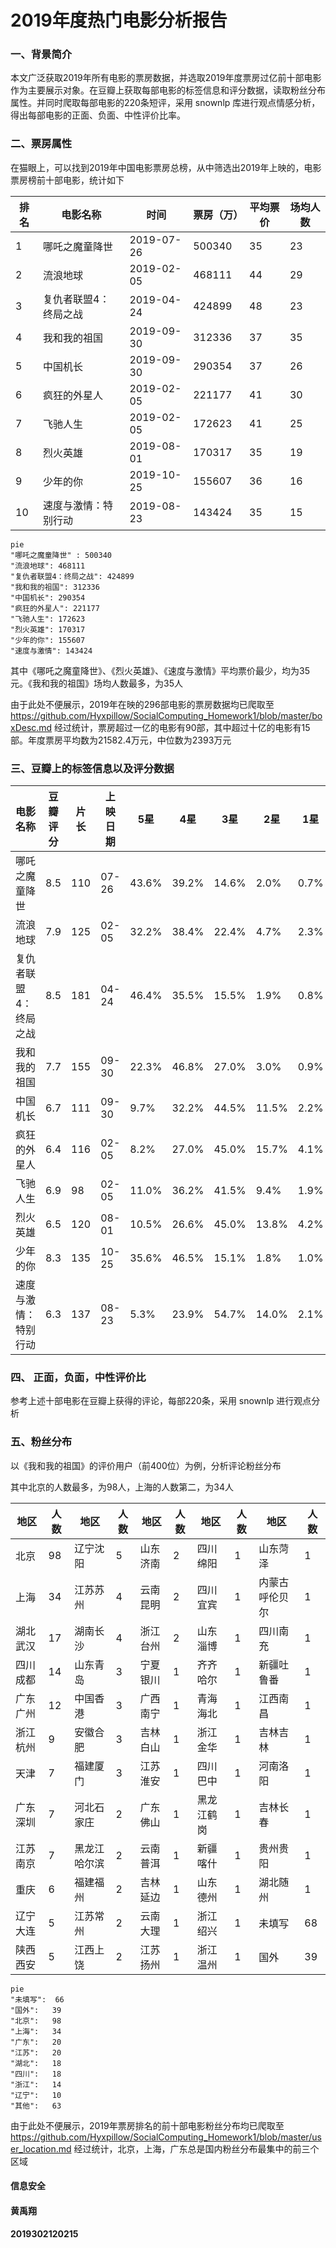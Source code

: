 # 2019年度热门电影分析报告

### 一、背景简介

本文广泛获取2019年所有电影的票房数据，并选取2019年度票房过亿前十部电影作为主要展示对象。在豆瓣上获取每部电影的标签信息和评分数据，读取粉丝分布属性。并同时爬取每部电影的220条短评，采用 snownlp 库进行观点情感分析，得出每部电影的正面、负面、中性评价比率。

### 二、票房属性

在猫眼上，可以找到2019年中国电影票房总榜，从中筛选出2019年上映的，电影票房榜前十部电影，统计如下

| 排名 | 电影名称              | 时间       | 票房（万） | 平均票价 | 场均人数 |
| ---- | --------------------- | ---------- | ---------- | -------- | -------- |
| 1    | 哪吒之魔童降世        | 2019-07-26 | 500340     | 35       | 23       |
| 2    | 流浪地球              | 2019-02-05 | 468111     | 44       | 29       |
| 3    | 复仇者联盟4：终局之战 | 2019-04-24 | 424899     | 48       | 23       |
| 4    | 我和我的祖国          | 2019-09-30 | 312336     | 37       | 35       |
| 5    | 中国机长              | 2019-09-30 | 290354     | 37       | 26       |
| 6    | 疯狂的外星人          | 2019-02-05 | 221177     | 41       | 30       |
| 7    | 飞驰人生              | 2019-02-05 | 172623     | 41       | 25       |
| 8    | 烈火英雄              | 2019-08-01 | 170317     | 35       | 19       |
| 9    | 少年的你              | 2019-10-25 | 155607     | 36       | 16       |
| 10   | 速度与激情：特别行动  | 2019-08-23 | 143424     | 35       | 15       |
```mermaid
pie
"哪吒之魔童降世" : 500340
"流浪地球": 468111
"复仇者联盟4：终局之战": 424899
"我和我的祖国": 312336
"中国机长": 290354
"疯狂的外星人": 221177
"飞驰人生": 172623
"烈火英雄": 170317
"少年的你": 155607
"速度与激情": 143424
```
其中《哪吒之魔童降世》、《烈火英雄》、《速度与激情》平均票价最少，均为35元。《我和我的祖国》场均人数最多，为35人

由于此处不便展示，2019年在映的296部电影的票房数据均已爬取至 https://github.com/Hyxpillow/SocialComputing_Homework1/blob/master/boxDesc.md
经过统计，票房超过一亿的电影有90部，其中超过十亿的电影有15部。年度票房平均数为21582.4万元，中位数为2393万元

### 三、豆瓣上的标签信息以及评分数据

| 电影名称              | 豆瓣评分 | 片长 | 上映日期 | 5星   | 4星   | 3星   | 2星   | 1星  |
| :-------------------- | -------- | ---- | -------- | ----- | ----- | ----- | ----- | ---- |
| 哪吒之魔童降世        | 8.5      | 110  | 07-26    | 43.6% | 39.2% | 14.6% | 2.0%  | 0.7% |
| 流浪地球              | 7.9      | 125  | 02-05    | 32.2% | 38.4% | 22.4% | 4.7%  | 2.3% |
| 复仇者联盟4：终局之战 | 8.5      | 181  | 04-24    | 46.4% | 35.5% | 15.5% | 1.9%  | 0.8% |
| 我和我的祖国          | 7.7      | 155  | 09-30    | 22.3% | 46.8% | 27.0% | 3.0%  | 0.9% |
| 中国机长              | 6.7      | 111  | 09-30    | 9.7%  | 32.2% | 44.5% | 11.5% | 2.2% |
| 疯狂的外星人          | 6.4      | 116  | 02-05    | 8.2%  | 27.0% | 45.0% | 15.7% | 4.1% |
| 飞驰人生              | 6.9      | 98   | 02-05    | 11.0% | 36.2% | 41.5% | 9.4%  | 1.9% |
| 烈火英雄              | 6.5      | 120  | 08-01    | 10.5% | 26.6% | 45.0% | 13.8% | 4.2% |
| 少年的你              | 8.3      | 135  | 10-25    | 35.6% | 46.5% | 15.1% | 1.8%  | 1.0% |
| 速度与激情：特别行动  | 6.3      | 137  | 08-23    | 5.3%  | 23.9% | 54.7% | 14.0% | 2.1% |

### 四、 正面，负面，中性评价比

参考上述十部电影在豆瓣上获得的评论，每部220条，采用 snownlp 进行观点分析

### 五、粉丝分布

以《我和我的祖国》的评价用户（前400位）为例，分析评论粉丝分布

其中北京的人数最多，为98人，上海的人数第二，为34人

| 地区     | 人数 | 地区         | 人数 | 地区     | 人数 | 地区       | 人数 | 地区           | 人数 |
| -------- | ---- | ------------ | ---- | -------- | ---- | ---------- | ---- | -------------- | ---- |
| 北京     | 98   | 辽宁沈阳     | 5    | 山东济南 | 2    | 四川绵阳   | 1    | 山东菏泽       | 1    |
| 上海     | 34   | 江苏苏州     | 4    | 云南昆明 | 2    | 四川宜宾   | 1    | 内蒙古呼伦贝尔 | 1    |
| 湖北武汉 | 17   | 湖南长沙     | 4    | 浙江台州 | 2    | 山东淄博   | 1    | 四川南充       | 1    |
| 四川成都 | 14   | 山东青岛     | 3    | 宁夏银川 | 1    | 齐齐哈尔   | 1    | 新疆吐鲁番     | 1    |
| 广东广州 | 12   | 中国香港     | 3    | 广西南宁 | 1    | 青海海北   | 1    | 江西南昌       | 1    |
| 浙江杭州 | 9    | 安徽合肥     | 3    | 吉林白山 | 1    | 浙江金华   | 1    | 吉林吉林       | 1    |
| 天津     | 7    | 福建厦门     | 3    | 江苏淮安 | 1    | 四川巴中   | 1    | 河南洛阳       | 1    |
| 广东深圳 | 7    | 河北石家庄   | 2    | 广东佛山 | 1    | 黑龙江鹤岗 | 1    | 吉林长春       | 1    |
| 江苏南京 | 7    | 黑龙江哈尔滨 | 2    | 云南普洱 | 1    | 新疆喀什   | 1    | 贵州贵阳       | 1    |
| 重庆     | 6    | 福建福州     | 2    | 吉林延边 | 1    | 山东德州   | 1    | 湖北随州       | 1    |
| 辽宁大连 | 5    | 江苏常州     | 2    | 云南大理 | 1    | 浙江绍兴   | 1    | 未填写         | 68   |
| 陕西西安 | 5    | 江西上饶     | 2    | 江苏扬州 | 1    | 浙江温州   | 1    | 国外           | 39   |

```mermaid
pie
"未填写":	66
"国外":	39
"北京":	98
"上海":	34
"广东":	20
"江苏":	20
"湖北":	18
"四川":	18
"浙江":	14
"辽宁":	10
"其他":   63
```

由于此处不便展示，2019年票房排名的前十部电影粉丝分布均已爬取至 https://github.com/Hyxpillow/SocialComputing_Homework1/blob/master/user_location.md
经过统计，北京，上海，广东总是国内粉丝分布最集中的前三个区域

#### 信息安全

#### 黄禹翔

#### 2019302120215
